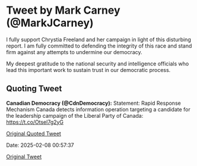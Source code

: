 # Tweet by Mark Carney (@MarkJCarney)

I fully support Chrystia Freeland and her campaign in light of this disturbing report. I am fully committed to defending the integrity of this race and stand firm against any attempts to undermine our democracy.

My deepest gratitude to the national security and intelligence officials who lead this important work to sustain trust in our democratic process.

## Quoting Tweet

**Canadian Democracy (@CdnDemocracy):** Statement: Rapid Response Mechanism Canada detects information operation targeting a candidate for the leadership campaign of the Liberal Party of Canada: https://t.co/Otsel7g2yG

[Original Quoted Tweet](https://x.com/CdnDemocracy/status/1887985577733042482)

Date: 2025-02-08 00:57:37

[Original Tweet](https://x.com/MarkJCarney/status/1888029384314921106)
